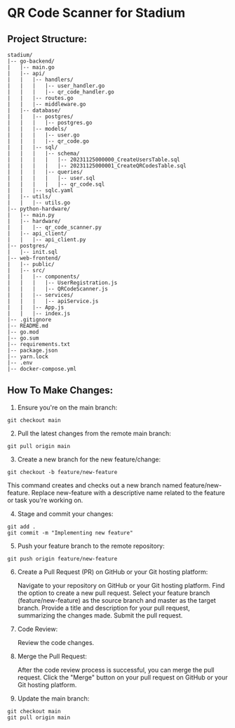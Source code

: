 # QR Code Scanner for Stadium
## Project Structure: 

```shell script
stadium/
|-- go-backend/
|   |-- main.go
|   |-- api/
|   |   |-- handlers/
|   |   |   |-- user_handler.go
|   |   |   |-- qr_code_handler.go
|   |   |-- routes.go
|   |   |-- middleware.go
|   |-- database/
|   |   |-- postgres/
|   |   |   |-- postgres.go
|   |   |-- models/
|   |   |   |-- user.go
|   |   |   |-- qr_code.go
|   |   |-- sql/
|   |   |   |-- schema/
|   |   |   |   |-- 20231125000000_CreateUsersTable.sql
|   |   |   |   |-- 20231125000001_CreateQRCodesTable.sql
|   |   |   |-- queries/
|   |   |   |   |-- user.sql
|   |   |   |   |-- qr_code.sql
|   |   |-- sqlc.yaml
|   |-- utils/
|   |   |-- utils.go
|-- python-hardware/
|   |-- main.py
|   |-- hardware/
|   |   |-- qr_code_scanner.py
|   |-- api_client/
|   |   |-- api_client.py
|-- postgres/
|   |-- init.sql
|-- web-frontend/
|   |-- public/
|   |-- src/
|   |   |-- components/
|   |   |   |-- UserRegistration.js
|   |   |   |-- QRCodeScanner.js
|   |   |-- services/
|   |   |   |-- apiService.js
|   |   |-- App.js
|   |   |-- index.js
|-- .gitignore
|-- README.md
|-- go.mod
|-- go.sum
|-- requirements.txt
|-- package.json
|-- yarn.lock
|-- .env
|-- docker-compose.yml
```

## How To Make Changes:
1. Ensure you're on the main branch:
```shell script
git checkout main
```
2. Pull the latest changes from the remote main branch:
```shell script
git pull origin main
```
3. Create a new branch for the new feature/change:
```shell script
git checkout -b feature/new-feature
```
  This command creates and checks out a new branch named feature/new-feature. Replace new-feature with a descriptive name related to the feature or task you're working on.

4. Stage and commit your changes:
```shell script
git add .
git commit -m "Implementing new feature"
```
5. Push your feature branch to the remote repository:
```shell script
git push origin feature/new-feature
```
6. Create a Pull Request (PR) on GitHub or your Git hosting platform:

      Navigate to your repository on GitHub or your Git hosting platform.
      Find the option to create a new pull request.
      Select your feature branch (feature/new-feature) as the source branch and master as the target branch.
      Provide a title and description for your pull request, summarizing the changes made.
      Submit the pull request.

8. Code Review:

     Review the code changes.

9. Merge the Pull Request:

      After the code review process is successful, you can merge the pull request.
      Click the "Merge" button on your pull request on GitHub or your Git hosting platform.

10. Update the main branch:
```shell script
git checkout main
git pull origin main
```
